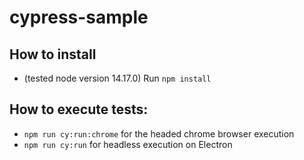 # cypress-sample

## How to install
- (tested node version 14.17.0)
Run `npm install`

## How to execute tests:
- `npm run cy:run:chrome` for the headed chrome browser execution
- `npm run cy:run` for headless execution on Electron

